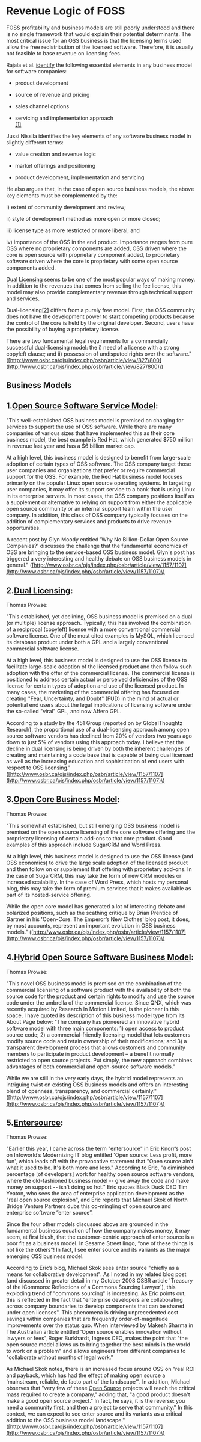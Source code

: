 # **Revenue Logic of FOSS**

FOSS profitability and business models are still poorly understood and there is no single framework that would explain their potential determinants. The most critical issue for an OSS business is that the licensing terms used allow the free redistribution of the licensed software. Therefore, it is usually not feasible to base revenue on licensing fees.

Rajala et al. [identify](http://is2.lse.ac.uk/asp/aspecis/20030126.pdf) the following essential elements in any business model for software companies:

* product development

* source of revenue and pricing

* sales channel options

* servicing and implementation approach  
  [\[1\]](http://is2.lse.ac.uk/asp/aspecis/20030126.pdf)

Jussi Nissila identifies the key elements of any software business model in slightly different terms:

* value creation and revenue logic

* market offerings and positioning

* product development, implementation and servicing

He also argues that, in the case of open source business models, the above key elements must be complemented by the:

i\) extent of community development and review;

ii\) style of development method as more open or more closed;

iii\) license type as more restricted or more liberal; and

iv\) importance of the OSS in the end product. Importance ranges from pure OSS where no proprietary components are added, OSS driven where the core is open source with proprietary component added, to proprietary software driven where the core is proprietary with some open source components added.

[Dual Licensing](https://wiki.p2pfoundation.net/Dual_Licensing) seems to be one of the most popular ways of making money. In addition to the revenues that comes from selling the fee license, this model may also provide complementary revenue through technical support and services.

Dual-licensing[\[2\]](http://opensource.mit.edu/papers/valimaki.pdf) differs from a purely free model. First, the OSS community does not have the development power to start competing products because the control of the core is held by the original developer. Second, users have the possibility of buying a proprietary license.

There are two fundamental legal requirements for a commercially successful dual-licensing model: the i\) need of a license with a strong copyleft clause; and ii\) possession of undisputed rights over the software." \([http://www.osbr.ca/ojs/index.php/osbr/article/view/827/800](http://www.osbr.ca/ojs/index.php/osbr/article/view/827/800)\)

## Business Models

## 1.[Open Source Software Service Model](https://wiki.p2pfoundation.net/Open_Source_Software_Service_Model):

"This well-established OSS business model is premised on charging for services to support the use of OSS software. While there are many companies of various sizes that have implemented this as their core business model, the best example is Red Hat, which generated $750 million in revenue last year and has a $6 billion market cap.

At a high level, this business model is designed to benefit from large-scale adoption of certain types of OSS software. The OSS company target those user companies and organizations that prefer or require commercial support for the OSS. For example, the Red Hat business model focuses primarily on the popular Linux open source operating systems. In targeting user companies, it may offer its support service to a bank that is using Linux in its enterprise servers. In most cases, the OSS company positions itself as a supplement or alternative to relying on support from either the applicable open source community or an internal support team within the user company. In addition, this class of OSS company typically focuses on the addition of complementary services and products to drive revenue opportunities.

A recent post by Glyn Moody entitled 'Why No Billion-Dollar Open Source Companies?' discusses the challenge that the fundamental economics of OSS are bringing to the service-based OSS business model. Glyn's post has triggered a very interesting and healthy debate on OSS business models in general." \([http://www.osbr.ca/ojs/index.php/osbr/article/view/1157/1107](http://www.osbr.ca/ojs/index.php/osbr/article/view/1157/1107)\)

## 2.[Dual Licensing](https://wiki.p2pfoundation.net/Dual_Licensing):

Thomas Prowse:

"This established, yet declining, OSS business model is premised on a dual \(or multiple\) license approach. Typically, this has involved the combination of a reciprocal \(copyleft\) license with a more conventional commercial software license. One of the most cited examples is MySQL, which licensed its database product under both a GPL and a largely conventional commercial software license.

At a high level, this business model is designed to use the OSS license to facilitate large-scale adoption of the licensed product and then follow such adoption with the offer of the commercial license. The commercial license is positioned to address certain actual or perceived deficiencies of the OSS license for certain types of adoption and use of the licensed product. In many cases, the marketing of the commercial offering has focused on creating "Fear, Uncertainty, and Doubt" \(FUD\) in the mind of actual or potential end users about the legal implications of licensing software under the so-called "viral" GPL, and now Affero GPL.

According to a study by the 451 Group \(reported on by GlobalThoughtz Research\), the proportional use of a dual-licensing approach among open source software vendors has declined from 20% of vendors two years ago down to just 5% of vendors using this approach today. I believe that the decline in dual licensing is being driven by both the inherent challenges of creating and maintaining a code base that is capable of being dual licensed as well as the increasing education and sophistication of end users with respect to OSS licensing." \([http://www.osbr.ca/ojs/index.php/osbr/article/view/1157/1107](http://www.osbr.ca/ojs/index.php/osbr/article/view/1157/1107)\)

## 3.[Open Core Business Model](https://wiki.p2pfoundation.net/Open_Core_Business_Model):

Thomas Prowse:

"This somewhat established, but still emerging OSS business model is premised on the open source licensing of the core software offering and the proprietary licensing of certain add-ons to that core product. Good examples of this approach include SugarCRM and Word Press.

At a high level, this business model is designed to use the OSS license \(and OSS economics\) to drive the large scale adoption of the licensed product and then follow on or supplement that offering with proprietary add-ons. In the case of SugarCRM, this may take the form of new CRM modules or increased scalability. In the case of Word Press, which hosts my personal blog, this may take the form of premium services that it makes available as part of its hosted-service offering.

While the open core model has generated a lot of interesting debate and polarized positions, such as the scathing critique by Brian Prentice of Gartner in his 'Open-Core: The Emperor’s New Clothes' blog post, it does, by most accounts, represent an important evolution in OSS business models." \([http://www.osbr.ca/ojs/index.php/osbr/article/view/1157/1107](http://www.osbr.ca/ojs/index.php/osbr/article/view/1157/1107)\)

## 4.[Hybrid Open Source Software Business Model](https://wiki.p2pfoundation.net/Hybrid_Open_Source_Software_Business_Model):

Thomas Prowse:

"This novel OSS business model is premised on the combination of the commercial licensing of a software product with the availability of both the source code for the product and certain rights to modify and use the source code under the umbrella of the commercial license. Since QNX, which was recently acquired by Research In Motion Limited, is the pioneer in this space, I have quoted its description of this business model type from its About Page below: "The company has pioneered an innovative hybrid software model with three main components: 1\) open access to product source code; 2\) a commercial-friendly licensing model that lets customers modify source code and retain ownership of their modifications; and 3\) a transparent development process that allows customers and community members to participate in product development – a benefit normally restricted to open source projects. Put simply, the new approach combines advantages of both commercial and open-source software models."

While we are still in the very early days, the hybrid model represents an intriguing twist on existing OSS business models and offers an interesting blend of openness, transparency, and commercial certainly." \([http://www.osbr.ca/ojs/index.php/osbr/article/view/1157/1107](http://www.osbr.ca/ojs/index.php/osbr/article/view/1157/1107)\)

## 5.[Entersource](https://wiki.p2pfoundation.net/Entersource):

Thomas Prowse:

"Earlier this year, I came across the term "entersource" in Eric Knorr’s post on Infoworld’s Modernizing IT blog entitled 'Open source: Less profit, more fun', which leads off with the provocative statement that "Open source ain't what it used to be. It's both more and less." According to Eric, "a diminished percentage \[of developers\] work for healthy open source software vendors, where the old-fashioned business model -- give away the code and make money on support -- isn't doing so hot." Eric quotes Black Duck CEO Tim Yeaton, who sees the area of enterprise application development as the "real open source explosion", and Eric reports that Michael Skok of North Bridge Venture Partners dubs this co-mingling of open source and enterprise software “enter source”.

Since the four other models discussed above are grounded in the fundamental business equation of how the company makes money, it may seem, at first blush, that the customer-centric approach of enter source is a poor fit as a business model. In Sesame Street lingo, “one of these things is not like the others”! In fact, I see enter source and its variants as the major emerging OSS business model.

According to Eric’s blog, Michael Skok sees enter source "chiefly as a means for collaborative development". As I noted in my related blog post \(and discussed in greater detail in my October 2008 OSBR article 'Treasury of the iCommons: Reflections of a Commons Sourcing Lawyer'\), this exploding trend of "commons sourcing" is increasing. As Eric points out, this is reflected in the fact that "enterprise developers are collaborating across company boundaries to develop components that can be shared under open licenses". This phenomena is driving unprecedented cost savings within companies that are frequently order-of-magnitude improvements over the status quo. When interviewed by Makesh Sharma in The Australian article entitled 'Open source enables innovation without lawyers or fees', Roger Burkhardt, Ingress CEO, makes the point that "the open source model allows us to bring together the best minds in the world to work on a problem" and allows engineers from different companies to "collaborate without months of legal work."

As Michael Skok notes, there is an increased focus around OSS on "real ROI and payback, which has had the effect of making open source a 'mainstream, reliable, de facto part of the landscape'". In addition, Michael observes that "very few of these [Open Source](https://wiki.p2pfoundation.net/Open_Source) projects will reach the critical mass required to create a company," adding that, "a good product doesn't make a good open source project." In fact, he says, it is the reverse: you need a community first, and then a project to serve that community." In this context, we can expect to see enter source and its variants as a critical addition to the OSS business model landscape." \([http://www.osbr.ca/ojs/index.php/osbr/article/view/1157/1107](http://www.osbr.ca/ojs/index.php/osbr/article/view/1157/1107)\)

